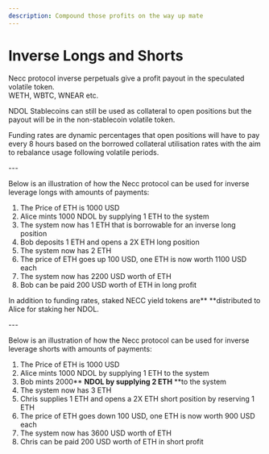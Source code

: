 ```yaml
---
description: Compound those profits on the way up mate
---
```


# Inverse Longs and Shorts

Necc protocol inverse perpetuals give a profit payout in the speculated volatile token.\
WETH, WBTC, WNEAR etc.

NDOL Stablecoins can still be used as collateral to open positions but the payout will be in the non-stablecoin volatile token.

Funding rates are dynamic percentages that open positions will have to pay every 8 hours based on the borrowed collateral utilisation rates with the aim to rebalance usage following volatile periods.

\---

Below is an illustration of how the Necc protocol can be used for inverse leverage longs with amounts of payments:

1. The Price of ETH is 1000 USD
2. Alice mints 1000 NDOL by supplying 1 ETH to the system
3. The system now has 1 ETH that is borrowable for an inverse long position
4. Bob deposits 1 ETH and opens a 2X ETH long position
5. The system now has 2 ETH
6. The price of ETH goes up 100 USD, one ETH is now worth 1100 USD each
7. The system now has 2200 USD worth of ETH
8. Bob can be paid 200 USD worth of ETH in long profit

In addition to funding rates, staked NECC yield tokens are** **distributed to Alice for staking her NDOL.

\---

Below is an illustration of how the Necc protocol can be used for inverse leverage shorts with amounts of payments:

1. The Price of ETH is 1000 USD
2. Alice mints 1000 NDOL by supplying 1 ETH to the system
3. Bob mints 2000** **NDOL by supplying 2 ETH** **to the system
4. The system now has 3 ETH
5. Chris supplies 1 ETH and opens a 2X ETH short position by reserving 1 ETH
6. The price of ETH goes down 100 USD, one ETH is now worth 900 USD each
7. The system now has 3600 USD worth of ETH
8. Chris can be paid 200 USD worth of ETH in short profit

